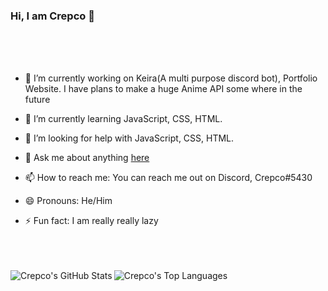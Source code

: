 ### Hi, I am Crepco 👋

<br />
<br />
<br />



- 🔭 I’m currently working on Keira(A multi purpose discord bot), Portfolio Website. I have plans to make a huge Anime API some where in the future



- 🌱 I’m currently learning JavaScript, CSS, HTML.
- 🤔 I’m looking for help with JavaScript, CSS, HTML. 
- 💬 Ask me about anything [here](https://github.com/Crepco/Crepco/issues)
- 📫 How to reach me: You can reach me out on Discord, Crepco#5430
- 😄 Pronouns: He/Him
- ⚡ Fun fact: I am really really lazy

<br />
<br />
<br />


<img align="left" alt="Crepco's GitHub Stats" src="https://github-readme-stats.vercel.app/api?username=Crepco&show_icons=true&theme=tokyonight" />
<img align="left" alt="Crepco's Top Languages" src="https://github-readme-stats.vercel.app/api/top-langs/?username=Crepco&theme=tokyonight" />
